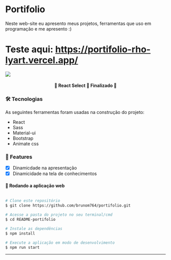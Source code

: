 # Portifolio 

Neste web-site eu apresento meus projetos, ferramentas que uso em programação e me apresento :)

# Teste aqui: https://portifolio-rho-lyart.vercel.app/

<img src='https://i.imgur.com/iX6KpEx.png' heigth:10rem width:50rem/>

<h4 align="center"> 
	🚧  React Select 🚀 Finalizado 🚧
</h4>

### 🛠 Tecnologias

As seguintes ferramentas foram usadas na construção do projeto:

- React
- Sass
- Material-ui
- Bootstrap
- Animate css

### 🏁 Features

- [x] Dinamicdade na apresentação
- [x] Dinamicidade na tela de conhecimentos

#### 🧭 Rodando a aplicação web

```bash

# Clone este repositório
$ git clone https://github.com/brunom764/portifolio.git

# Acesse a pasta do projeto no seu terminal/cmd
$ cd README-portifolio

# Instale as dependências
$ npm install

# Execute a aplicação em modo de desenvolvimento
$ npm run start


```

---

